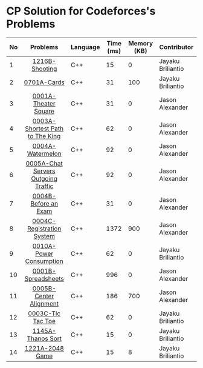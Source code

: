 # CP Solution for Codeforces's Problems

|**No**| **Problems**      | **Language** | **Time (ms)** | **Memory (KB)** | **Contributor**   |
| ---- |:-----------------:| -------- | -------- | ---------- | ----------------- |
| 1 | [1216B-Shooting](./b_1216_shooting.cpp) | C++ | 15 | 0 | Jayaku Briliantio |
| 2 | [0701A-Cards](./a_0701_cards.cpp) | C++ | 31 | 100 | Jayaku Briliantio |
| 3 | [0001A-Theater Square](./a_0001_theater_square.cpp) | C++ | 31 | 0 | Jason Alexander |
| 4 | [0003A-Shortest Path to The King](./a_0003_shortest_path_of_the_king.cpp) | C++ | 62 | 0 | Jason Alexander |
| 5 | [0004A-Watermelon](./a_0004_watermelon.cpp) | C++ | 92 | 0 | Jason Alexander |
| 6 | [0005A-Chat Servers Outgoing Traffic](./a_0005_chat_servers_outgoing_traffic.cpp) | C++ | 92 | 0 | Jason Alexander |
| 7 | [0004B-Before an Exam](./b_0004_before_an_exam.cpp) | C++ | 31 | 0 | Jason Alexander |
| 8 | [0004C-Registration System](./c_0004_registration_system.cpp) | C++ | 1372 | 900 | Jason Alexander |
| 9 | [0010A-Power Consumption](./a_0010_power_consumption.cpp) | C++ | 62 | 0 | Jayaku Briliantio |
| 10 | [0001B-Spreadsheets](./b_0001_spreadsheets.cpp) | C++ | 996 | 0 | Jason Alexander |
| 11 | [0005B-Center Alignment](./b_0005_center_alignment.cpp) | C++ | 186 | 700 | Jason Alexander |
| 12 | [0003C-Tic Tac Toe](./c_0003_tic_tac_toe.cpp) | C++ | 62 | 0 | Jayaku Briliantio |
| 13 | [1145A-Thanos Sort](./a_1145_thanos_sort.cpp) | C++ | 15 | 0 | Jayaku Briliantio |
| 14 | [1221A-2048 Game](./a_1221_2048_game.cpp) | C++ | 15 | 8 | Jayaku Briliantio |